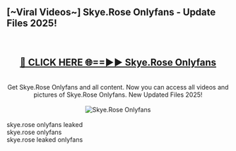 <h2>[~Viral Videos~] Skye.Rose Onlyfans - Update Files 2025!</h2>
<br>
<div align="center">
<h2><a href="https://betterlinks.top/A2PfLJ" rel="nofollow">🔴 CLICK HERE 🌐==►► Skye.Rose Onlyfans</a></h2>
<br>
Get Skye.Rose Onlyfans and all content. Now you can access all videos and pictures of Skye.Rose Onlyfans. New Updated Files 2025!
<br>
<br>
<a href="https://betterlinks.top/A2PfLJ" rel="nofollow" data-target="animated-image.originalLink"><img src="https://i.ibb.co.com/WyWwxjT/player-gif2.gif" alt="Skye.Rose Onlyfans" style="max-width: 100%; display: inline-block;" data-target="animated-image.originalImage"></a>
</div>
<br>
skye.rose onlyfans leaked<br>
skye.rose onlyfans<br>
skye.rose leaked onlyfans
